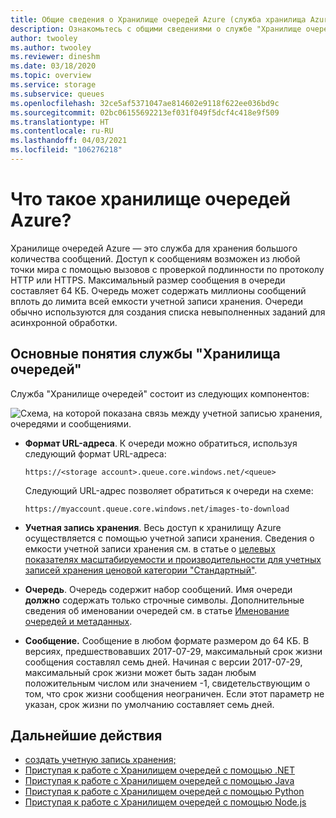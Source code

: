 ```yaml
---
title: Общие сведения о Хранилище очередей Azure (служба хранилища Azure)
description: Ознакомьтесь с общими сведениями о службе "Хранилище очередей Azure", предназначенной для хранения большого количества сообщений. Эта служба содержит такие компоненты, как формат URL-адреса, учетная запись хранения, очередь и сообщение.
author: twooley
ms.author: twooley
ms.reviewer: dineshm
ms.date: 03/18/2020
ms.topic: overview
ms.service: storage
ms.subservice: queues
ms.openlocfilehash: 32ce5af5371047ae814602e9118f622ee036bd9c
ms.sourcegitcommit: 02bc06155692213ef031f049f5dcf4c418e9f509
ms.translationtype: HT
ms.contentlocale: ru-RU
ms.lasthandoff: 04/03/2021
ms.locfileid: "106276218"
---
```

# <a name="what-is-azure-queue-storage"></a>Что такое хранилище очередей Azure?

Хранилище очередей Azure — это служба для хранения большого количества сообщений. Доступ к сообщениям возможен из любой точки мира с помощью вызовов с проверкой подлинности по протоколу HTTP или HTTPS. Максимальный размер сообщения в очереди составляет 64 КБ. Очередь может содержать миллионы сообщений вплоть до лимита всей емкости учетной записи хранения. Очереди обычно используются для создания списка невыполненных заданий для асинхронной обработки.

## <a name="queue-storage-concepts"></a>Основные понятия службы "Хранилища очередей"

Служба "Хранилище очередей" состоит из следующих компонентов:

![Схема, на которой показана связь между учетной записью хранения, очередями и сообщениями.](./media/storage-queues-introduction/queue1.png)

- **Формат URL-адреса**. К очереди можно обратиться, используя следующий формат URL-адреса:

  `https://<storage account>.queue.core.windows.net/<queue>`

  Следующий URL-адрес позволяет обратиться к очереди на схеме:

  `https://myaccount.queue.core.windows.net/images-to-download`

- **Учетная запись хранения**. Весь доступ к хранилищу Azure осуществляется с помощью учетной записи хранения. Сведения о емкости учетной записи хранения см. в статье о [целевых показателях масштабируемости и производительности для учетных записей хранения ценовой категории "Стандартный"](../common/scalability-targets-standard-account.md?toc=%2fazure%2fstorage%2fqueues%2ftoc.json).

- **Очередь**. Очередь содержит набор сообщений. Имя очереди **должно** содержать только строчные символы. Дополнительные сведения об именовании очередей см. в статье [Именование очередей и метаданных](/rest/api/storageservices/naming-queues-and-metadata).

- **Сообщение.** Сообщение в любом формате размером до 64 КБ. В версиях, предшествовавших 2017-07-29, максимальный срок жизни сообщения составлял семь дней. Начиная с версии 2017-07-29, максимальный срок жизни может быть задан любым положительным числом или значением -1, свидетельствующим о том, что срок жизни сообщения неограничен. Если этот параметр не указан, срок жизни по умолчанию составляет семь дней.

## <a name="next-steps"></a>Дальнейшие действия

- [создать учетную запись хранения;](../common/storage-account-create.md?toc=%2fazure%2fstorage%2fqueues%2ftoc.json)
- [Приступая к работе с Хранилищем очередей с помощью .NET](storage-dotnet-how-to-use-queues.md)
- [Приступая к работе с Хранилищем очередей с помощью Java](storage-java-how-to-use-queue-storage.md)
- [Приступая к работе с Хранилищем очередей с помощью Python](storage-python-how-to-use-queue-storage.md)
- [Приступая к работе с Хранилищем очередей с помощью Node.js](storage-nodejs-how-to-use-queues.md)
